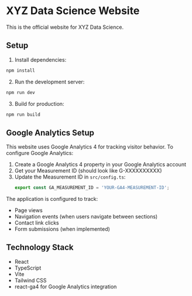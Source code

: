 # XYZ Data Science Website

This is the official website for XYZ Data Science.

## Setup

1. Install dependencies:
```bash
npm install
```

2. Run the development server:
```bash
npm run dev
```

3. Build for production:
```bash
npm run build
```

## Google Analytics Setup

This website uses Google Analytics 4 for tracking visitor behavior. To configure Google Analytics:

1. Create a Google Analytics 4 property in your Google Analytics account
2. Get your Measurement ID (should look like G-XXXXXXXXXX)
3. Update the Measurement ID in `src/config.ts`:
   ```typescript
   export const GA_MEASUREMENT_ID = 'YOUR-GA4-MEASUREMENT-ID';
   ```

The application is configured to track:
- Page views
- Navigation events (when users navigate between sections)
- Contact link clicks
- Form submissions (when implemented)

## Technology Stack

- React
- TypeScript
- Vite
- Tailwind CSS
- react-ga4 for Google Analytics integration 